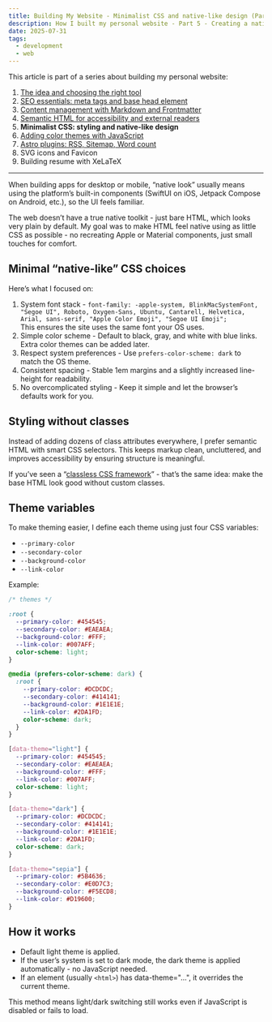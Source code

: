 ```yaml
---
title: Building My Website - Minimalist CSS and native-like design (Part 5)
description: How I built my personal website - Part 5 - Creating a native-like feel with minimal CSS, semantic HTML, and simple theme support.
date: 2025-07-31
tags:
  - development
  - web
---
```


This article is part of a series about building my personal website:

1. [The idea and choosing the right tool](/posts/this-website/01-idea-and-choosing-tool)
2. [SEO essentials: meta tags and base head element](/posts/this-website/02-seo-meta-tags)
3. [Content management with Markdown and Frontmatter](/posts/this-website/03-markdown-and-frontmatter)
4. [Semantic HTML for accessibility and external readers](/posts/this-website/04-semantic-html)
5. __Minimalist CSS: styling and native-like design__
6. [Adding color themes with JavaScript](/posts/this-website/06-javascript)
7. [Astro plugins: RSS, Sitemap, Word count](/posts/this-website/07-astro-plugins)
8. SVG icons and Favicon
9. Building resume with XeLaTeX

---

When building apps for desktop or mobile, “native look” usually means
using the platform’s built-in components
(SwiftUI on iOS, Jetpack Compose on Android, etc.), so the UI feels familiar.

The web doesn’t have a true native toolkit - just bare HTML,
which looks very plain by default.
My goal was to make HTML feel native using as little CSS
as possible - no recreating Apple or Material components,
just small touches for comfort.

## Minimal “native-like” CSS choices

Here’s what I focused on:

1. System font stack - `
font-family: -apple-system, BlinkMacSystemFont,
  "Segoe UI", Roboto, Oxygen-Sans, Ubuntu, Cantarell,
  Helvetica, Arial, sans-serif,
  "Apple Color Emoji", "Segoe UI Emoji";
`\
This ensures the site uses the same font your OS uses.
2. Simple color scheme -
Default to black, gray, and white with blue links.
Extra color themes can be added later.
3. Respect system preferences -
Use `prefers-color-scheme: dark` to match the OS theme.
4. Consistent spacing -
Stable 1em margins and a slightly increased line-height for readability.
5. No overcomplicated styling -
Keep it simple and let the browser’s defaults work for you.

## Styling without classes

Instead of adding dozens of class attributes everywhere,
I prefer semantic HTML with smart CSS selectors.
This keeps markup clean, uncluttered, and improves
accessibility by ensuring structure is meaningful.

If you’ve seen a
“[classless CSS framework](https://css-tricks.com/no-class-css-frameworks/)” -
that’s the same idea: make the base HTML look good without custom classes.

## Theme variables

To make theming easier, I define each theme using just four CSS variables:

- `--primary-color`
- `--secondary-color`
- `--background-color`
- `--link-color`

Example:

```css
/* themes */

:root {
  --primary-color: #454545;
  --secondary-color: #EAEAEA;
  --background-color: #FFF;
  --link-color: #007AFF;
  color-scheme: light;
}

@media (prefers-color-scheme: dark) {
  :root {
    --primary-color: #DCDCDC;
    --secondary-color: #414141;
    --background-color: #1E1E1E;
    --link-color: #2DA1FD;
    color-scheme: dark;
  }
}

[data-theme="light"] {
  --primary-color: #454545;
  --secondary-color: #EAEAEA;
  --background-color: #FFF;
  --link-color: #007AFF;
  color-scheme: light;
}

[data-theme="dark"] {
  --primary-color: #DCDCDC;
  --secondary-color: #414141;
  --background-color: #1E1E1E;
  --link-color: #2DA1FD;
  color-scheme: dark;
}

[data-theme="sepia"] {
  --primary-color: #5B4636;
  --secondary-color: #E0D7C3;
  --background-color: #F5ECD8;
  --link-color: #D19600;
}
```

## How it works

- Default light theme is applied.
- If the user’s system is set to dark mode,
the dark theme is applied automatically - no JavaScript needed.
- If an element (usually `<html>`) has data-theme="...",
it overrides the current theme.

This method means light/dark switching still works
even if JavaScript is disabled or fails to load.

